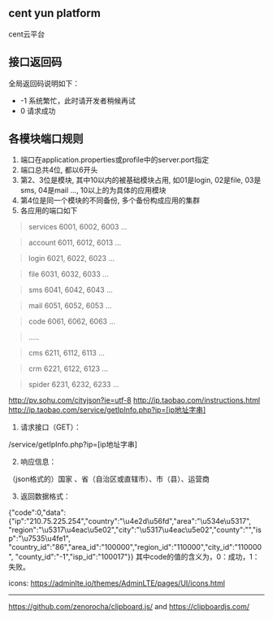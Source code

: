 cent yun platform
---

cent云平台

## 接口返回码

全局返回码说明如下：

* -1      系统繁忙，此时请开发者稍候再试
* 0       请求成功

## 各模块端口规则
1. 端口在application.properties或profile中的server.port指定
2. 端口总共4位, 都以6开头
3. 第2、3位是模块, 其中10以内的被基础模块占用, 如01是login, 02是file, 03是sms, 04是mail ..., 10以上的为具体的应用模块
4. 第4位是同一个模块的不同备份, 多个备份构成应用的集群
5. 各应用的端口如下
> services  6001, 6002, 6003 ...

> account    6011, 6012, 6013 ...

> login     6021, 6022, 6023 ...

> file     6031, 6032, 6033 ...

> sms      6041, 6042, 6043 ...

> mail     6051, 6052, 6053 ...

> code     6061, 6062, 6063 ...

> .....

> cms      6211, 6112, 6113 ...

> crm      6221, 6122, 6123 ...

> spider   6231, 6232, 6233 ...


http://pv.sohu.com/cityjson?ie=utf-8
http://ip.taobao.com/instructions.html
http://ip.taobao.com/service/getIpInfo.php?ip=[ip地址字串]
1. 请求接口（GET）：

/service/getIpInfo.php?ip=[ip地址字串]

2. 响应信息：

（json格式的）国家 、省（自治区或直辖市）、市（县）、运营商

3. 返回数据格式：

{"code":0,"data":{"ip":"210.75.225.254","country":"\u4e2d\u56fd","area":"\u534e\u5317",
"region":"\u5317\u4eac\u5e02","city":"\u5317\u4eac\u5e02","county":"","isp":"\u7535\u4fe1",
"country_id":"86","area_id":"100000","region_id":"110000","city_id":"110000",
"county_id":"-1","isp_id":"100017"}}
其中code的值的含义为，0：成功，1：失败。


icons:
https://adminlte.io/themes/AdminLTE/pages/UI/icons.html

--------
https://github.com/zenorocha/clipboard.js/  and https://clipboardjs.com/
